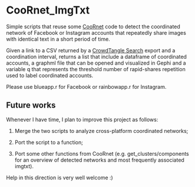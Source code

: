 # CooRnet_ImgTxt

Simple scripts that reuse some [CooRnet](https://coornet.org/) code to detect the coordinated network of Facebook or Instagram accounts that repeatedly share images with identical text in a short period of time.

Given a link to a CSV returned by a [CrowdTangle Search](https://help.crowdtangle.com/en/articles/3873721-crowdtangle-search-faq) export and a coordination interval, returns a list that include a dataframe of coordinated accounts, a graphml file that can be opened and visualized in Gephi and a variable q that represents the threshold number of rapid-shares repetition used to label coordinated accounts.

Please use blueapp.r for Facebook or rainbowapp.r for Instagram.

## Future works

Whenever I have time, I plan to improve this project as follows:

1.  Merge the two scripts to analyze cross-platform coordinated networks;

2.  Port the script to a function;

3.  Port some other functions from CooRnet (e.g. get_clusters/components for an overview of detected networks and most frequently associated imgtxt).

Help in this direction is very well welcome :)
